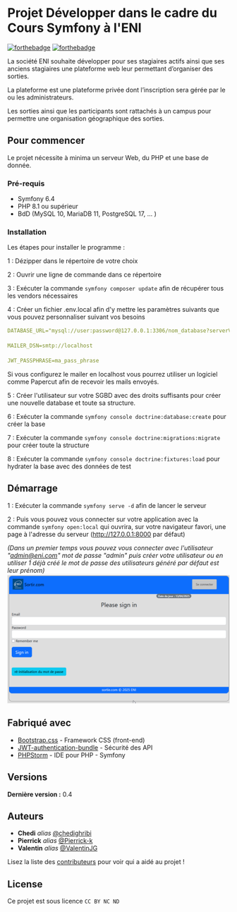 # Projet Développer dans le cadre du Cours Symfony à l'ENI

[![forthebadge](http://forthebadge.com/images/badges/built-with-love.svg)](http://forthebadge.com)  [![forthebadge](https://forthebadge.com/images/badges/powered-by-coffee.svg)](https://forthebadge.com)

La société ENI souhaite développer pour ses stagiaires actifs ainsi que ses anciens stagiaires une plateforme web leur permettant d’organiser des sorties.

La plateforme est une plateforme privée dont l’inscription sera gérée par le ou les administrateurs.

Les sorties ainsi que les participants sont rattachés à un campus pour permettre une organisation géographique des sorties.

## Pour commencer

Le projet nécessite à minima un serveur Web, du PHP et une base de donnée.

### Pré-requis

- Symfony 6.4
- PHP 8.1 ou supérieur
- BdD (MySQL 10, MariaDB 11, PostgreSQL 17, ... )

### Installation

Les étapes pour installer le programme :

1 : Dézipper dans le répertoire de votre choix

2 : Ouvrir une ligne de commande dans ce répertoire

3 : Exécuter la commande ``symfony composer update`` afin de récupérer tous les vendors nécessaires

4 : Créer un fichier .env.local afin d'y mettre les paramètres suivants que vous pouvez personnaliser suivant vos besoins
````YAML
DATABASE_URL="mysql://user:password@127.0.0.1:3306/nom_database?serverVersion=9.1.0&charset=utf8mb4"

MAILER_DSN=smtp://localhost

JWT_PASSPHRASE=ma_pass_phrase
````
Si vous configurez le mailer en localhost vous pourrez utiliser un logiciel comme Papercut afin de recevoir les mails envoyés.

5 : Créer l'utilisateur sur votre SGBD avec des droits suffisants pour créer une nouvelle database et toute sa structure.

6 : Exécuter la commande ``symfony console doctrine:database:create`` pour créer la base

7 : Exécuter la commande ``symfony console doctrine:migrations:migrate`` pour créer toute la structure

8 : Exécuter la commande ``symfony console doctrine:fixtures:load`` pour hydrater la base avec des données de test

## Démarrage

1 : Exécuter la commande ``symfony serve -d`` afin de lancer le serveur

2 : Puis vous pouvez vous connecter sur votre application avec la commande ``symfony open:local`` qui ouvrira, sur votre navigateur favori, une page à l'adresse du serveur (http://127.0.0.1:8000 par défaut)

_(Dans un premier temps vous pouvez vous connecter avec l'utilisateur "admin@eni.com" mot de passe "admin" puis créer votre utilisateur ou en utiliser 1 déjà créé
le mot de passe des utilisateurs généré par défaut est leur prénom)_ 
![Exemple-connexion.png](Exemple-connexion.png)

## Fabriqué avec


* [Bootstrap.css](https://getbootstrap.com/docs/5.3/getting-started/introduction/) - Framework CSS (front-end)
* [JWT-authentication-bundle](lexik/jwt-authentication-bundle) - Sécurité des API
* [PHPStorm](https://www.jetbrains.com/fr-fr/phpstorm/) - IDE pour PHP - Symfony

## Versions

**Dernière version :** 0.4

## Auteurs
* **Chedi** _alias_ [@chedighribi](https://github.com/chedighribi)
* **Pierrick** _alias_ [@Pierrick-k](https://github.com/Pierrick-k)
* **Valentin** _alias_ [@ValentinJG](https://github.com/ValentinJG)

Lisez la liste des [contributeurs](https://github.com/Pierrick-k/sortie-eni/graphs/contributors) pour voir qui a aidé au projet !

## License

Ce projet est sous licence ``CC BY NC ND``
